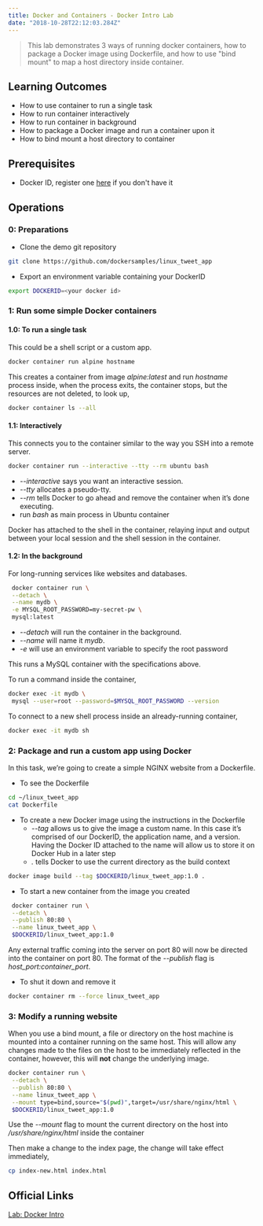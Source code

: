 ```yaml
---
title: Docker and Containers - Docker Intro Lab
date: "2018-10-28T22:12:03.284Z"
---
```


> This lab demonstrates 3 ways of running docker containers,
how to package a Docker image using Dockerfile,
and how to use "bind mount" to map a host directory inside container.

## Learning Outcomes

- How to use container to run a single task
- How to run container interactively
- How to run container in background
- How to package a Docker image and run a container upon it
- How to bind mount a host directory to container


## Prerequisites

- Docker ID, register one [here](https://cloud.docker.com/) if you don't have it

## Operations

### 0: Preparations

- Clone the demo git repository

```bash
git clone https://github.com/dockersamples/linux_tweet_app
```

- Export an environment variable containing your DockerID

```bash
export DOCKERID=<your docker id>
```

### 1: Run some simple Docker containers

#### 1.0: To run a single task

This could be a shell script or a custom app.

```bash
docker container run alpine hostname
```

This creates a container from image _alpine:latest_ and run _hostname_ process inside,
when the process exits, the container stops, but the resources are not deleted, to look up,

```bash
docker container ls --all
``` 

#### 1.1: Interactively 

This connects you to the container similar to the way you SSH into a remote server.

```bash
docker container run --interactive --tty --rm ubuntu bash
```

- _--interactive_ says you want an interactive session.
- _--tty_ allocates a pseudo-tty.
- _--rm_ tells Docker to go ahead and remove the container when it’s done executing.
- run _bash_ as main process in Ubuntu container

Docker has attached to the shell in the container, 
relaying input and output between your local session and the shell session in the container.

#### 1.2: In the background 

For long-running services like websites and databases.

```bash
 docker container run \
 --detach \
 --name mydb \
 -e MYSQL_ROOT_PASSWORD=my-secret-pw \
 mysql:latest
```

- _--detach_ will run the container in the background.
- _--name_ will name it _mydb_.
- _-e_ will use an environment variable to specify the root password

This runs a MySQL container with the specifications above.

To run a command inside the container,

```bash
docker exec -it mydb \
 mysql --user=root --password=$MYSQL_ROOT_PASSWORD --version
```

To connect to a new shell process inside an already-running container,

```bash
docker exec -it mydb sh
```

### 2: Package and run a custom app using Docker

In this task, we’re going to create a simple NGINX website from a Dockerfile.

- To see the Dockerfile

```bash
cd ~/linux_tweet_app
cat Dockerfile
```

- To create a new Docker image using the instructions in the Dockerfile
    - _--tag_ allows us to give the image a custom name. 
    In this case it’s comprised of our DockerID, the application name, and a version. 
    Having the Docker ID attached to the name will allow us to store it on Docker Hub in a later step
    - _._ tells Docker to use the current directory as the build context

```bash
docker image build --tag $DOCKERID/linux_tweet_app:1.0 .
```

- To start a new container from the image you created

```bash
 docker container run \
 --detach \
 --publish 80:80 \
 --name linux_tweet_app \
 $DOCKERID/linux_tweet_app:1.0
```

Any external traffic coming into the server on port 80 will now be directed into the container on port 80.
The format of the _--publish_ flag is *host\_port:container\_port*.

- To shut it down and remove it

```bash
docker container rm --force linux_tweet_app
```

### 3: Modify a running website

When you use a bind mount, a file or directory on the host machine is mounted into a container running on the same host.
This will allow any changes made to the files on the host to be immediately reflected in the container, however,
this will __not__ change the underlying image.

```bash
docker container run \
 --detach \
 --publish 80:80 \
 --name linux_tweet_app \
 --mount type=bind,source="$(pwd)",target=/usr/share/nginx/html \
 $DOCKERID/linux_tweet_app:1.0
```

Use the _--mount_ flag to mount the current directory on the host into _/usr/share/nginx/html_ inside the container

Then make a change to the index page, the change will take effect immediately,

```bash
cp index-new.html index.html
```

## Official Links

[Lab: Docker Intro](https://training.play-with-docker.com/beginner-linux/)